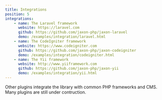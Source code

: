 ```yaml
---
title: Integrations
position: 5
integrations:
    - name: The Laravel framework
      website: https://laravel.com
      github: https://github.com/jaxon-php/jaxon-laravel
      demo: /examples/integration/laravel.html
    - name: The CodeIgniter framework
      website: https://www.codeigniter.com
      github: https://github.com/jaxon-php/jaxon-codeigniter
      demo: /examples/integration/codeigniter.html
    - name: The Yii framework
      website: http://www.yiiframework.com
      github: https://github.com/jaxon-php/jaxon-yii
      demo: /examples/integration/yii.html
---
```


Other plugins integrate the library with common PHP frameworks and CMS.
Many plugins are still under contruction.
